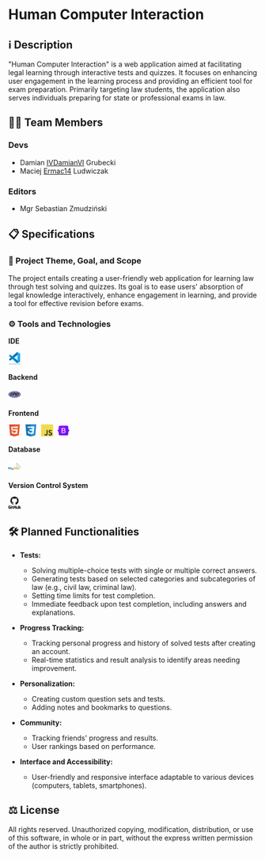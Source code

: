 # Human Computer Interaction

## ℹ️ Description

"Human Computer Interaction" is a web application aimed at facilitating legal learning through interactive tests and quizzes. It focuses on enhancing user engagement in the learning process and providing an efficient tool for exam preparation. Primarily targeting law students, the application also serves individuals preparing for state or professional exams in law.

## 👨‍💻 Team Members

### Devs
- Damian [IVDamianVI](https://github.com/ivdamianvi) Grubecki
- Maciej [Ermac14](https://github.com/ermac14) Ludwiczak

### Editors
- Mgr Sebastian Zmudziński

## 📋 Specifications

### 🎯 Project Theme, Goal, and Scope

The project entails creating a user-friendly web application for learning law through test solving and quizzes. Its goal is to ease users' absorption of legal knowledge interactively, enhance engagement in learning, and provide a tool for effective revision before exams.

### ⚙️ Tools and Technologies

**IDE**

<img src="https://github.com/devicons/devicon/blob/master/icons/vscode/vscode-original-wordmark.svg" title="Visual Studio Code" alt="Visual Studio Code" width="25" height="25"/>

**Backend**

<img src="https://github.com/devicons/devicon/blob/master/icons/php/php-original.svg" title="PHP" alt="PHP" width="25" height="25"/>

**Frontend**

<img src="https://github.com/devicons/devicon/blob/master/icons/html5/html5-original.svg" title="HTML" alt="HTML" width="25" height="25"/>&nbsp; <img src="https://github.com/devicons/devicon/blob/master/icons/css3/css3-original.svg" title="CSS" alt="CSS" width="25" height="25"/>&nbsp; <img src="https://github.com/devicons/devicon/blob/master/icons/javascript/javascript-original.svg" title="JavaScript" alt="JavaScript" width="25" height="25"/>&nbsp; <img src="https://github.com/devicons/devicon/blob/master/icons/bootstrap/bootstrap-original.svg" title="Bootstrap" alt="Bootstrap" width="25" height="25"/>

**Database**

<img src="https://github.com/devicons/devicon/blob/master/icons/mysql/mysql-original-wordmark.svg" title="PHP" alt="PHP" width="25" height="25"/>

**Version Control System**

<img src="https://github.com/devicons/devicon/blob/master/icons/github/github-original-wordmark.svg" title="Github" alt="Github" width="25" height="25"/>

## 🛠️ Planned Functionalities

- **Tests:**
   - Solving multiple-choice tests with single or multiple correct answers.
   - Generating tests based on selected categories and subcategories of law (e.g., civil law, criminal law).
   - Setting time limits for test completion.
   - Immediate feedback upon test completion, including answers and explanations.

- **Progress Tracking:**
   - Tracking personal progress and history of solved tests after creating an account.
   - Real-time statistics and result analysis to identify areas needing improvement.

- **Personalization:**
   - Creating custom question sets and tests.
   - Adding notes and bookmarks to questions.

- **Community:**
   - Tracking friends' progress and results.
   - User rankings based on performance.

- **Interface and Accessibility:**
   - User-friendly and responsive interface adaptable to various devices (computers, tablets, smartphones).

## ⚖ License

All rights reserved. Unauthorized copying, modification, distribution, or use of this software, in whole or in part, without the express written permission of the author is strictly prohibited.
